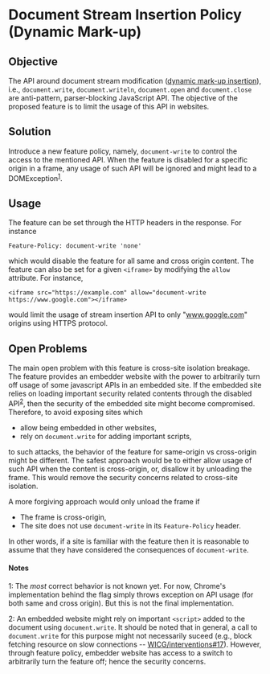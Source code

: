 # Document Stream Insertion Policy (Dynamic Mark-up)

## Objective
The API around document stream modification ([dynamic mark-up insertion](https://www.w3.org/TR/2011/WD-html5-author-20110705/apis-in-html-documents.html#dynamic-markup-insertion)), i.e., `document.write`, `document.writeln`, `document.open` and `document.close` 
are anti-pattern, parser-blocking JavaScript API. The objective of the proposed feature is to limit the usage of this API in websites.

## Solution

Introduce a new feature policy, namely, `document-write` to control the access to the mentioned API. When the feature is disabled for a specific origin in a frame, any usage of such API will be ignored and might
lead to a DOMException<sup>[1](#notes)</sup>.

## Usage
The feature can be set through the HTTP headers in the response. For instance

```
Feature-Policy: document-write 'none'
```

which would disable the feature for all same and cross origin content. The feature can also be set for a given `<iframe>`
by modifying the `allow` attribute. For instance,

```
<iframe src="https://example.com" allow="document-write https://www.google.com"></iframe>
```
would limit the usage of stream insertion API to only "www.google.com" origins using HTTPS protocol.

## Open Problems

The main open problem with this feature is cross-site isolation breakage. The feature provides an embedder website with the
power to arbitrarily turn off usage of some javascript APIs in an embedded site. If the embedded site relies on loading
important security related contents through the disabled API<sup>[2](#notes)</sup>, then the security of the embedded site
might become compromised. Therefore, to avoid exposing sites which

  * allow being embedded in other websites,
  * rely on `document.write` for adding important scripts,

to such attacks, the behavior of the feature for same-origin vs cross-origin might be different. The safest approach would be
to either allow usage of such API when the content is cross-origin, or, disallow it by unloading the frame. This would remove
the security concerns related to cross-site isolation.

A more forgiving approach would only unload the frame if
  * The frame is cross-origin,
  * The site does not use `document-write` in its `Feature-Policy` header.

In other words, if a site is familiar with the feature then it is reasonable to assume that they have considered the
consequences of `document-write`.

#### Notes

1: The _most_ correct behavior is not known yet. For now, Chrome's implementation behind the flag simply throws exception
on API usage (for both same and cross origin). But this is not the final implementation.

2: An embedded website might rely on important `<script>` added to the document using `document.write`. It should be noted
that in general, a call to `document.write` for this purpose might not necessarily suceed (e.g., block fetching resource on
slow connections -- [WICG/interventions#17](https://github.com/WICG/interventions/issues/17)). However, through feature policy, embedder website has access to a switch to arbitrarily turn the feature off; hence the security concerns.
